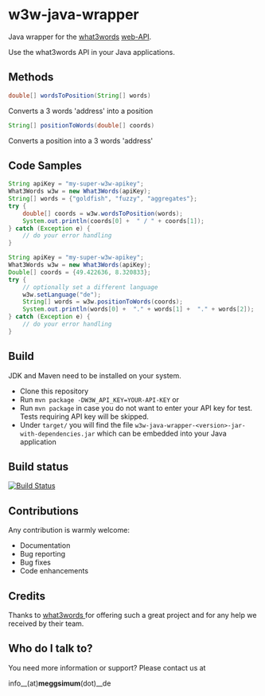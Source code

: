 # w3w-java-wrapper
Java wrapper for the [what3words](http://what3words.com/) [web-API](http://developer.what3words.com/api).

Use the what3words API in your Java applications.

## Methods

  ```java
  double[] wordsToPosition(String[] words)
  ```

  Converts a 3 words 'address' into a position

  ```java
  String[] positionToWords(double[] coords)
  ```

  Converts a position into a 3 words 'address'

## Code Samples

```java
String apiKey = "my-super-w3w-apikey";
What3Words w3w = new What3Words(apiKey);
String[] words = {"goldfish", "fuzzy", "aggregates"};
try {
    double[] coords = w3w.wordsToPosition(words);
    System.out.println(coords[0] +  " / " + coords[1]);
} catch (Exception e) {
    // do your error handling
}
```

```java
String apiKey = "my-super-w3w-apikey";
What3Words w3w = new What3Words(apiKey);
Double[] coords = {49.422636, 8.320833};
try {
    // optionally set a different language
    w3w.setLanguage("de");
    String[] words = w3w.positionToWords(coords);
    System.out.println(words[0] +  "." + words[1] +  "." + words[2]);
} catch (Exception e) {
    // do your error handling
}
```
## Build
JDK and Maven need to be installed on your system.

  * Clone this repository
  * Run ``mvn package -DW3W_API_KEY=YOUR-API-KEY`` or
  * Run ``mvn package`` in case you do not want to enter your API key for test. Tests requiring API key will be skipped.
  * Under ``target/`` you will find the file ``w3w-java-wrapper-<version>-jar-with-dependencies.jar`` which can be embedded into your Java application

## Build status
[![Build Status](https://travis-ci.org/jstastny/w3w-java-wrapper.svg)](https://travis-ci.org/jstastny/w3w-java-wrapper)

## Contributions

Any contribution is warmly welcome:

  - Documentation
  - Bug reporting
  - Bug fixes
  - Code enhancements

## Credits

Thanks to [what3words ](http://what3words.com/) for offering such a great
project and for any help we received by their team.


## Who do I talk to?
You need more information or support? Please contact us at

info__(at)__meggsimum__(dot)__de
